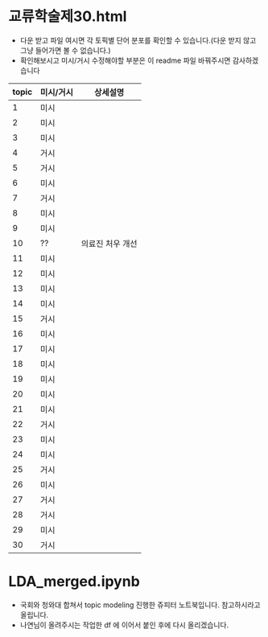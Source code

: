 
# 교류학술제30.html 
- 다운 받고 파일 여시면 각 토픽별 단어 분포를 확인할 수 있습니다.(다운 받지 않고 그냥 들어가면 볼 수 없습니다.)
- 확인해보시고 미시/거시 수정해야할 부분은 이 readme 파일 바꿔주시면 감사하겠습니다 

|topic|미시/거시|상세설명|
|------|---|---|
|1|미시||
|2|미시||
|3|미시||
|4|거시||
|5|거시||
|6|미시||
|7|거시||
|8|미시||
|9|미시||
|10|??|의료진 처우 개선|
|11|미시||
|12|미시||
|13|미시||
|14|미시||
|15|거시||
|16|미시||
|17|미시||
|18|미시||
|19|미시||
|20|미시||
|21|미시||
|22|거시||
|23|미시||
|24|미시||
|25|거시||
|26|미시||
|27|거시||
|28|거시||
|29|미시||
|30|거시||

# LDA_merged.ipynb
- 국회와 청와대 합쳐서 topic modeling 진행한 쥬피터 노트북입니다. 참고하시라고 올립니다.  
- 나연님이 올려주시는 작업한 df 에 이어서 붙인 후에 다시 올리겠습니다.  
